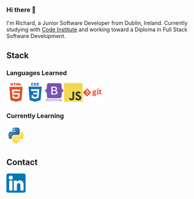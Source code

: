 ### Hi there 👋

I'm Richard, a Junior Software Developer from Dublin, Ireland. Currently studying with [Code Institute](https://codeinstitute.net/ie/) and working toward a Diploma in Full Stack Software Development.

## Stack

### Languages Learned

<img src="https://github.com/devicons/devicon/blob/master/icons/html5/html5-plain-wordmark.svg" alt="HTML logo" width="50px" height="50px" /><img src="https://github.com/devicons/devicon/blob/master/icons/css3/css3-plain-wordmark.svg" alt="CSS logo" width="50px" height="50px" /><img src="https://github.com/devicons/devicon/blob/master/icons/bootstrap/bootstrap-plain-wordmark.svg" alt="Bootstrap logo" height="50px" width="50px" /><img
src="https://github.com/devicons/devicon/blob/master/icons/javascript/javascript-original.svg" alt="JavaScript logo" width="50px" height="50px" /><img
src="https://github.com/devicons/devicon/blob/master/icons/git/git-plain-wordmark.svg" alt="git logo" width="50px" height="50px" />

### Currently Learning
<img src="https://github.com/devicons/devicon/blob/master/icons/python/python-original.svg" alt="JavaScript logo" width="50px" height="50px" />                                                                                                                      
                                                                                                                                                    
                                                                                                                                                    
## Contact
[<img src="assets/images/linedin_logo.png" alt="CSS logo" width="50px" height="50px">](https://www.linkedin.com/in/richardsherry1/)


<!--
**sherryrich/sherryrich** is a ✨ _special_ ✨ repository because its `README.md` (this file) appears on your GitHub profile.

Here are some ideas to get you started:

- 🔭 I’m currently working on ...
- 🌱 I’m currently learning ...
- 👯 I’m looking to collaborate on ...
- 🤔 I’m looking for help with ...
- 💬 Ask me about ...
- 📫 How to reach me: ...
- 😄 Pronouns: ...
- ⚡ Fun fact: ...
-->

